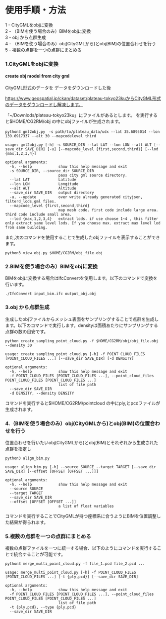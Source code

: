 # 使用手順・方法

1 - CityGMLをobjに変換  
2 - （BIMを使う場合のみ）BIMをobjに変換  
3 - obj から点群生成  
4 - （BIMを使う場合のみ）obj(CityGMLから)とobj(BIM)の位置合わせを行う  
5 - 複数の点群を一つの点群にまとめる

### 1.CityGMLをobjに変換


#### create obj model from city gml
CityGML形式のデータを データをダウンロードした後

https://www.geospatial.jp/ckan/dataset/plateau-tokyo23kuからCityGML形式のデータをダウンロードし解凍します。

「~/Downlods/plateau-tokyo23ku」にファイルがあるとします。
を実行すると$HOME/CG2RM/obj の中にobjファイルが生成されます。

```
python3 gml2obj.py　-s path/to/plateau_data/udx --lat 35.6895014 --lon 139.6917337 --alt 30 --mapcodelevel third
```

```
usage: gml2obj.py [-h] -s SOURCE_DIR --lat LAT --lon LON --alt ALT [--save_dir SAVE_DIR] [-u] [--mapcode_level {first,second,third}] [--lod {max,1,2,3,4}]

optional arguments:
  -h, --help            show this help message and exit
  -s SOURCE_DIR, --source_dir SOURCE_DIR
                        pass city gml source directory.
  --lat LAT             Latitude
  --lon LON             Longitude
  --alt ALT             Altitude
  --save_dir SAVE_DIR   output directory
  -u, --update          over write already generated cityjson, filterd_lods.gml files.
  --mapcode_level {first,second,third}
                        map mesh code. first code include large area. third code include small area.
  --lod {max,1,2,3,4}   extract lods. if use choose 1~4 , this filter only extract same level lods. If you choose max. extract max level lod from same building.

```



また,次のコマンドを使用することで生成したobjファイルを表示することができます。
```
python3 view_obj.py $HOME/CG2RM/obj_file.obj
```


### 2.BIMを使う場合のみ）BIMをobjに変換

BIMをobjに変換する場合はIfcConvertを使用します。以下のコマンドで変換を行います。
```
./IfcConvert input_bim.ifc output_obj.obj
```

### 3.obj から点群生成

生成したobjファイルからメッシュ表面をサンプリングすることで点群を生成します。以下のコマンドで実行します。densityは面積あたりにサンプリングする点群の数の目安です。
```
python create_sampling_point_cloud.py -f $HOME/CG2RM/obj/obj_file.obj --density 30
```

```
usage: create_sampling_point_cloud.py [-h] -f POINT_CLOUD_FILES [POINT_CLOUD_FILES ...] [--save_dir SAVE_DIR] [-d DENSITY]

optional arguments:
  -h, --help            show this help message and exit
  -f POINT_CLOUD_FILES [POINT_CLOUD_FILES ...], --point_cloud_files POINT_CLOUD_FILES [POINT_CLOUD_FILES ...]
                        list of file path
  --save_dir SAVE_DIR
  -d DENSITY, --density DENSITY

```
コマンドを実行すると$HOME/CG2RM/pointcloud の中にply,とpcdファイルが生成されます。

### 4.（BIMを使う場合のみ）obj(CityGMLから)とobj(BIM)の位置合わせを行う

位置合わせを行いたいobj(CityGMLから)とobj(BIM)とそれぞれから生成された点群を指定し
```
python3 align_bim.py
```

```
usage: align_bim.py [-h] --source SOURCE --target TARGET [--save_dir SAVE_DIR] [--offset [OFFSET [OFFSET ...]]]

optional arguments:
  -h, --help            show this help message and exit
  --source SOURCE
  --target TARGET
  --save_dir SAVE_DIR
  --offset [OFFSET [OFFSET ...]]
                        a list of float variables

```
コマンドを実行することでCityGMLが持つ座標系に合うようにBIMを位置調整した結果が得られます。

### 5.複数の点群を一つの点群にまとめる

複数の点群ファイルを一つに統一する場合、以下のようにコマンドを実行することで統合することが可能です。
````
python3 merge_multi_point_cloud.py -f file_1.pcd file_2.pcd ...
````

```
usage: merge_multi_point_cloud.py [-h] -f POINT_CLOUD_FILES [POINT_CLOUD_FILES ...] [-t {ply,pcd}] [--save_dir SAVE_DIR]

optional arguments:
  -h, --help            show this help message and exit
  -f POINT_CLOUD_FILES [POINT_CLOUD_FILES ...], --point_cloud_files POINT_CLOUD_FILES [POINT_CLOUD_FILES ...]
                        list of file path
  -t {ply,pcd}, --type {ply,pcd}
  --save_dir SAVE_DIR

```